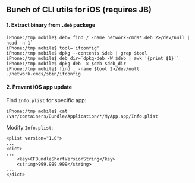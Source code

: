 ## Bunch of CLI utils for iOS (requires JB)


#### 1. Extract binary from `.deb` packege
```
iPhone:/tmp mobile$ deb=`find / -name network-cmds*.deb 2>/dev/null | head -n 1`
iPhone:/tmp mobile$ tool='ifconfig'
iPhone:/tmp mobile$ dpkg --contents $deb | grep $tool
iPhone:/tmp mobile$ deb_dir=`dpkg-deb -W $deb | awk '{print $1}'`
iPhone:/tmp mobile$ dpkg-deb -x $deb $deb_dir
iPhone:/tmp mobile$ find . -name $tool 2>/dev/null
./network-cmds/sbin/ifconfig
```

#### 2. Prevent iOS app update

Find `Info.plist` for specific app:
```
iPhone:/tmp mobile$ cat /var/containers/Bundle/Application/*/MyApp.app/Info.plist
```

Modify `Info.plist`:
```
<plist version="1.0">
...
<dict>
...
	<key>CFBundleShortVersionString</key>
	<string>999.999.999</string>
...
</dict>
```
